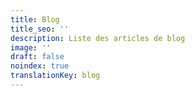 ```yaml
---
title: Blog
title_seo: ''
description: Liste des articles de blog
image: ''
draft: false
noindex: true
translationKey: blog
---
```

